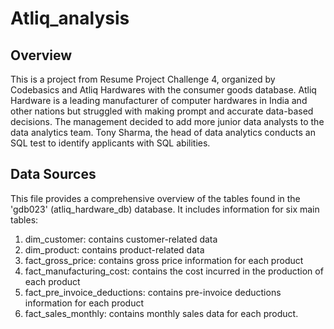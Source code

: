 # Atliq_analysis
## Overview
This is a project from Resume Project Challenge 4, organized by Codebasics and Atliq Hardwares with the consumer goods database. Atliq Hardware is a leading manufacturer of computer hardwares in India and other nations but struggled with making prompt and accurate data-based decisions. The management decided to add more junior data analysts to the data analytics team. Tony Sharma, the head of data analytics conducts an SQL test to identify applicants with SQL abilities.

## Data Sources
This file provides a comprehensive overview of the tables found in the 'gdb023' (atliq_hardware_db) database. It includes information for six main tables:

1. dim_customer: contains customer-related data
2. dim_product: contains product-related data
3. fact_gross_price: contains gross price information for each product
4. fact_manufacturing_cost: contains the cost incurred in the production of each product
5. fact_pre_invoice_deductions: contains pre-invoice deductions information for each product
6. fact_sales_monthly: contains monthly sales data for each product.


